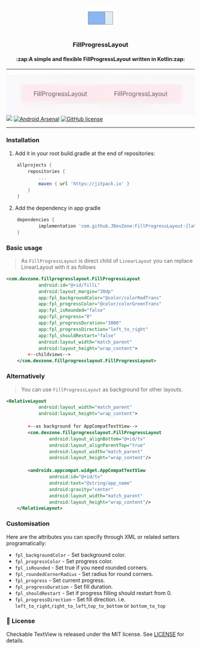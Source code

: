 <div align="center">
  <img src="https://github.com/JDevZone/FillProgressLayout/blob/master/logo.png" alt="" width="70px" height="70px">
</div>

<h3 align="center">FillProgressLayout</h3>
<h4 align="center" >:zap:A simple and flexible FillProgressLayout written in Kotlin:zap:</h4>

--------------

<a href="https://github.com/JDevZone/FillProgressLayout">
<img align="left" src="https://github.com/JDevZone/FillProgressLayout/blob/master/sample.gif" width="100%" height="10%" /></a>



[![](https://jitpack.io/v/JDevZone/FillProgressLayout.svg)](https://jitpack.io/#JDevZone/CheckableTextView)
[![Android Arsenal](https://img.shields.io/badge/Android%20Arsenal-FillProgressLayout-orange.svg?style=flat)](https://android-arsenal.com/details/1/7770)
[![GitHub license](https://img.shields.io/github/license/JDevZone/FillProgressLayout.svg?style=flat)](https://github.com/JDevZone/FillProgressLayout/blob/master/LICENSE)


---------------------------
### Installation

1. Add it in your root build.gradle at the end of repositories:
```groovy
	allprojects {
		repositories {
			...
			maven { url 'https://jitpack.io' }
		}
	}
```


2. Add the dependency in app gradle

```groovy
	dependencies {
	        implementation 'com.github.JDevZone:FillProgressLayout:{latest_version}'
	}
```
### Basic usage

> As `FillProgressLayout` is direct child of `LinearLayout` you can replace LinearLayout with it as follows

```xml
<com.devzone.fillprogresslayout.FillProgressLayout
            android:id="@+id/fillL"
            android:layout_margin="30dp"
            app:fpl_backgroundColor="@color/colorRedTrans"
            app:fpl_progressColor="@color/colorGreenTrans"
            app:fpl_isRounded="false"
            app:fpl_progress="0"
            app:fpl_progressDuration="3000"
            app:fpl_progressDirection="left_to_right"
            app:fpl_shouldRestart="false"
            android:layout_width="match_parent"
            android:layout_height="wrap_content">
        <--childviews-->
    </com.devzone.fillprogresslayout.FillProgressLayout>
``` 
### Alternatively 
> You can use `FillProgressLayout` as background for other layouts. 

```xml
<RelativeLayout
            android:layout_width="match_parent"
            android:layout_height="wrap_content">
  
        <--as background for AppCompatTextView-->
        <com.devzone.fillprogresslayout.FillProgressLayout
                android:layout_alignBottom="@+id/tv"
                android:layout_alignParentTop="true"
                android:layout_width="match_parent"
                android:layout_height="wrap_content"/>

        <androidx.appcompat.widget.AppCompatTextView
                android:id="@+id/tv"
                android:text="@string/app_name"
                android:gravity="center"
                android:layout_width="match_parent"
                android:layout_height="wrap_content"/>
    </RelativeLayout>
``` 

### Customisation

Here are the attributes you can specify through XML or related setters programatically:

* `fpl_backgroundColor` - Set background color.
* `fpl_progressColor` - Set progress color.
* `fpl_isRounded` - Set true if you need rounded corners.
* `fpl_roundedCornerRadius` - Set radius for round corners.
* `fpl_progress` - Set current progress.
* `fpl_progressDuration` - Set fill duration.
* `fpl_shouldRestart` - Set if progress filling should restart from 0.
* `fpl_progressDirection` - Set fill direction. i.e. `left_to_right`,`right_to_left`,`top_to_bottom` or `bottom_to_top`


### 📄 License

Checkable TextView is released under the MIT license.
See [LICENSE](./LICENSE) for details.


          

